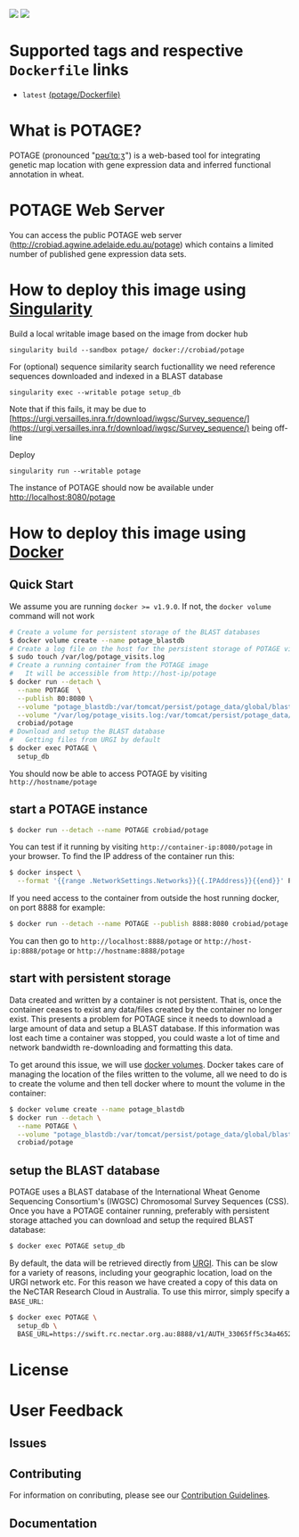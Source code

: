 [![](https://images.microbadger.com/badges/image/crobiad/potage.svg)](https://microbadger.com/images/crobiad/potage "Get your own image badge on microbadger.com") [![](https://images.microbadger.com/badges/version/crobiad/potage.svg)](https://microbadger.com/images/crobiad/potage "Get your own version badge on microbadger.com")

# Supported tags and respective `Dockerfile` links
  * `latest` [(potage/Dockerfile)](https://github.com/CroBiA/docker-potage/blob/master/Dockerfile)

# What is POTAGE?
POTAGE (pronounced "[pəʊˈtɑːʒ](http://img2.tfd.com/pron/mp3/en/UK/df/dfskskssdfd5drh7.mp3)") is a web-based tool for integrating genetic map location with gene expression data and inferred functional annotation in wheat.

# POTAGE Web Server

You can access the public POTAGE web server (http://crobiad.agwine.adelaide.edu.au/potage) which contains a limited number of published gene
expression data sets.

# How to deploy this image using [Singularity](http://singularity.lbl.gov) 

Build a local writable image based on the image from docker hub

```
singularity build --sandbox potage/ docker://crobiad/potage
```

For (optional) sequence similarity search fuctionallity we need reference sequences downloaded and indexed in a BLAST database 

```
singularity exec --writable potage setup_db
```

Note that if this fails, it may be  due to [https://urgi.versailles.inra.fr/download/iwgsc/Survey_sequence/](https://urgi.versailles.inra.fr/download/iwgsc/Survey_sequence/) being off-line

Deploy

```
singularity run --writable potage
```

The instance of POTAGE should now be available under [http://localhost:8080/potage](http://localhost:8080/potage)


# How to deploy this image using [Docker](https://www.docker.com/)

## Quick Start

We assume you are running `docker >= v1.9.0`. If not, the `docker volume` command will not work

```bash
# Create a volume for persistent storage of the BLAST databases
$ docker volume create --name potage_blastdb
# Create a log file on the host for the persistent storage of POTAGE visitor information
$ sudo touch /var/log/potage_visits.log
# Create a running container from the POTAGE image
#   It will be accessible from http://host-ip/potage
$ docker run --detach \
  --name POTAGE  \
  --publish 80:8080 \
  --volume "potage_blastdb:/var/tomcat/persist/potage_data/global/blast_db" \
  --volume "/var/log/potage_visits.log:/var/tomcat/persist/potage_data/visits.txt" \
  crobiad/potage
# Download and setup the BLAST database
#   Getting files from URGI by default
$ docker exec POTAGE \
  setup_db
```

You should now be able to access POTAGE by visiting `http://hostname/potage`

## start a POTAGE instance

```bash
$ docker run --detach --name POTAGE crobiad/potage
```
You can test if it running by visiting `http://container-ip:8080/potage` in your browser. To find the IP address of the container run this:

```bash
$ docker inspect \
  --format '{{range .NetworkSettings.Networks}}{{.IPAddress}}{{end}}' POTAGE
```

If you need access to the container from outside the host running docker, on port 8888 for example:

```bash
$ docker run --detach --name POTAGE --publish 8888:8080 crobiad/potage
```

You can then go to `http://localhost:8888/potage` or `http://host-ip:8888/potage` or `http://hostname:8888/potage`

## start with persistent storage

Data created and written by a container is not persistent. That is, once the container ceases to exist any data/files created by the container no longer exist. This presents a problem for POTAGE since it needs to download a large amount of data and setup a BLAST database. If this information was lost each time a container was stopped, you could waste a lot of time and network bandwidth re-downloading and formatting this data.

To get around this issue, we will use [docker volumes](https://docs.docker.com/engine/tutorials/dockervolumes/). Docker takes care of managing the location of the files written to the volume, all we need to do is to create the volume and then tell docker where to mount the volume in the container:

```bash
$ docker volume create --name potage_blastdb
$ docker run --detach \
  --name POTAGE \
  --volume "potage_blastdb:/var/tomcat/persist/potage_data/global/blast_db" \
  crobiad/potage
```

## setup the BLAST database

POTAGE uses a BLAST database of the International Wheat Genome Sequencing Consortium's (IWGSC) Chromosomal Survey Sequences (CSS). Once you have a POTAGE container running, preferably with persistent storage attached you can download and setup the required BLAST database:

```bash
$ docker exec POTAGE setup_db
```

By default, the data will be retrieved directly from [URGI](https://urgi.versailles.inra.fr/download/iwgsc/Survey_sequence/). This can be slow for a variety of reasons, including your geographic location, load on the URGI network etc. For this reason we have created a copy of this data on the NeCTAR Research Cloud in Australia. To use this mirror, simply specify a `BASE_URL`:

```bash
$ docker exec POTAGE \
  setup_db \
  BASE_URL=https://swift.rc.nectar.org.au:8888/v1/AUTH_33065ff5c34a4652aa2fefb292b3195a/IWGSC_CSS/
```

# License
# User Feedback
## Issues
## Contributing

For information on conributing, please see our [Contribution Guidelines](https://github.com/CroBiA/docker-potage/blob/master/CONTRIBUTING.md).

## Documentation
